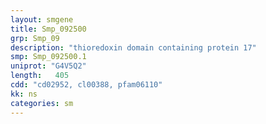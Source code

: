 ```yaml
---
layout: smgene
title: Smp_092500
grp: Smp_09
description: "thioredoxin domain containing protein 17"
smp: Smp_092500.1
uniprot: "G4V5Q2"
length:   405
cdd: "cd02952, cl00388, pfam06110"
kk: ns
categories: sm
---
```

